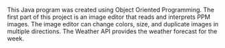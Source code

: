 This Java program was created using Object Oriented Programming. 
The first part of this project is an image editor that reads and interprets PPM images. 
The image editor can change colors, size, and duplicate images in multiple directions.
The Weather API provides the weather forecast for the week. 
